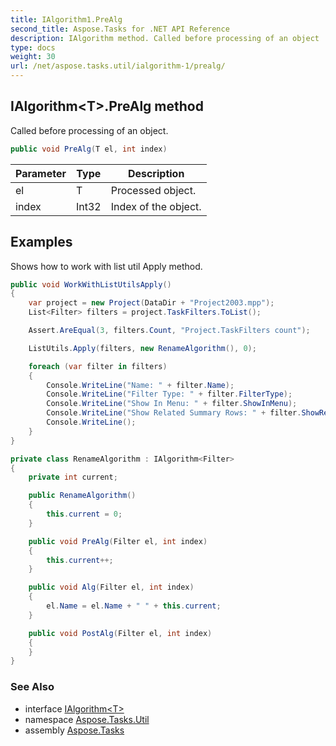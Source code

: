 ```yaml
---
title: IAlgorithm1.PreAlg
second_title: Aspose.Tasks for .NET API Reference
description: IAlgorithm method. Called before processing of an object
type: docs
weight: 30
url: /net/aspose.tasks.util/ialgorithm-1/prealg/
---
```

## IAlgorithm&lt;T&gt;.PreAlg method

Called before processing of an object.

```csharp
public void PreAlg(T el, int index)
```

| Parameter | Type | Description |
| --- | --- | --- |
| el | T | Processed object. |
| index | Int32 | Index of the object. |

## Examples

Shows how to work with list util Apply method.

```csharp
public void WorkWithListUtilsApply()
{
    var project = new Project(DataDir + "Project2003.mpp");
    List<Filter> filters = project.TaskFilters.ToList();

    Assert.AreEqual(3, filters.Count, "Project.TaskFilters count");

    ListUtils.Apply(filters, new RenameAlgorithm(), 0);

    foreach (var filter in filters)
    {
        Console.WriteLine("Name: " + filter.Name);
        Console.WriteLine("Filter Type: " + filter.FilterType);
        Console.WriteLine("Show In Menu: " + filter.ShowInMenu);
        Console.WriteLine("Show Related Summary Rows: " + filter.ShowRelatedSummaryRows);
        Console.WriteLine();
    }
}

private class RenameAlgorithm : IAlgorithm<Filter>
{
    private int current;

    public RenameAlgorithm()
    {
        this.current = 0;
    }

    public void PreAlg(Filter el, int index)
    {
        this.current++;
    }

    public void Alg(Filter el, int index)
    {
        el.Name = el.Name + " " + this.current;
    }

    public void PostAlg(Filter el, int index)
    {
    }
}
```

### See Also

* interface [IAlgorithm&lt;T&gt;](../)
* namespace [Aspose.Tasks.Util](../../ialgorithm-1/)
* assembly [Aspose.Tasks](../../../)


